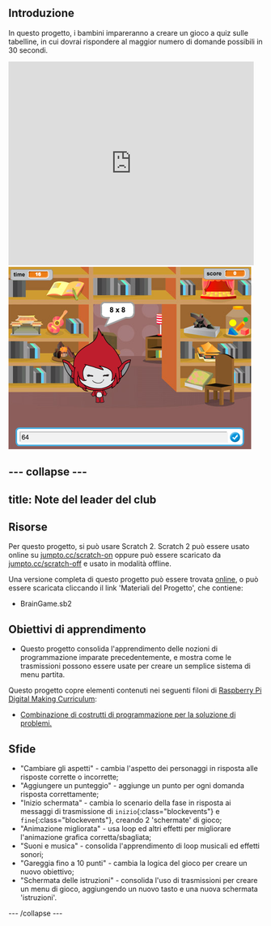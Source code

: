 ## Introduzione

In questo progetto, i bambini impareranno a creare un gioco a quiz sulle tabelline, in cui dovrai rispondere al maggior numero di domande possibili in 30 secondi.

<div class="scratch-preview">
  <iframe allowtransparency="true" width="485" height="402" src="https://scratch.mit.edu/projects/embed/42225768/?autostart=false" frameborder="0"></iframe>
  <img src="images/brain-final.png">
</div>

--- collapse ---
---
title: Note del leader del club
---

## Risorse
Per questo progetto, si può usare Scratch 2. Scratch 2 può essere usato online su [jumpto.cc/scratch-on](http://jumpto.cc/scratch-on) oppure può essere scaricato da [jumpto.cc/scratch-off](http://jumpto.cc/scratch-off) e usato in modalità offline.

Una versione completa di questo progetto può essere trovata <a href="http://scratch.mit.edu/projects/42225768/#editor">online</a>, o può essere scaricata cliccando il link 'Materiali del Progetto', che contiene:

+ BrainGame.sb2

## Obiettivi di apprendimento
+ Questo progetto consolida l'apprendimento delle nozioni di programmazione imparate precedentemente, e mostra come le trasmissioni possono essere usate per creare un semplice sistema di menu partita.

Questo progetto copre elementi contenuti nei seguenti filoni di [Raspberry Pi Digital Making Curriculum](http://rpf.io/curriculum):

+ [Combinazione di costrutti di programmazione per la soluzione di problemi.](https://www.raspberrypi.org/curriculum/programming/builder)

## Sfide
+ "Cambiare gli aspetti" - cambia l'aspetto dei personaggi in risposta alle risposte corrette o incorrette;
+ "Aggiungere un punteggio" - aggiunge un punto per ogni domanda risposta correttamente;
+ "Inizio schermata" - cambia lo scenario della fase in risposta ai messaggi di trasmissione di `inizio`{:class="blockevents"} e `fine`{:class="blockevents"}, creando 2 'schermate' di gioco;
+ "Animazione migliorata" - usa loop ed altri effetti per migliorare l'animazione grafica corretta/sbagliata;
+ "Suoni e musica" - consolida l'apprendimento di loop musicali ed effetti sonori; 
+ "Gareggia fino a 10 punti" - cambia la logica del gioco per creare un nuovo obiettivo;
+ "Schermata delle istruzioni" - consolida l'uso di trasmissioni per creare un menu di gioco, aggiungendo un nuovo tasto e una nuova schermata 'istruzioni'.



--- /collapse ---
